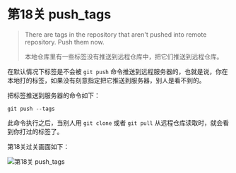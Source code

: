 
# 第18关 push_tags

> There are tags in the repository that aren't pushed into remote repository. Push them now.
>
> 本地仓库里有一些标签没有推送到远程仓库中，把它们推送到远程仓库。

在默认情况下标签是不会被 `git push` 命令推送到远程服务器的，也就是说，你在本地打的标签，如果没有刻意指定把它推送到服务器，别人是看不到的。

把标签推送到服务器的命令如下：

```shell
git push --tags
```

此命令执行之后，当别人用 `git clone` 或者 `git pull` 从远程仓库读取时，就会看到你打过的标签了。

第18关过关画面如下：

![第18关 push_tags](./images/level-18-push-tags.png)
